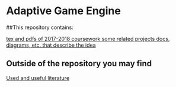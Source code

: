 # Adaptive Game Engine
##This repository contains:

[tex and pdfs of 2017-2018 coursework ](LaTex/)
[some related projects ](projects/)
[docs, diagrams, etc. that describe the idea ](/docs)
## Outside of the repository you may find
[Used and useful literature](https://drive.google.com/open?id=1kqSNDCg7EfvXxRXHrbpM9gq90FkhKKmL)
